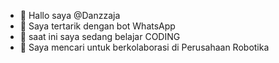 - 👋 Hallo saya @Danzzaja
- 👀 Saya tertarik dengan bot WhatsApp
- 🌱 saat ini saya sedang belajar CODING
- 💞️ Saya mencari untuk berkolaborasi di Perusahaan Robotika
<!---
Danzzaja/Danzzaja is a ✨ special ✨ repository because its `README.md` (this file) appears on your GitHub profile.
You can click the Preview link to take a look at your changes.
--->
